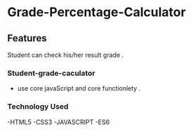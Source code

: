 # Grade-Percentage-Calculator

## Features
Student can check his/her result grade .

### Student-grade-caculator
- use core javaScript and core functionlety .


### Technology Used 
-HTML5
-CSS3
-JAVASCRIPT
-ES6
